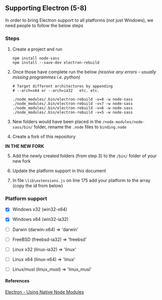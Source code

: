 ## Supporting Electron (5-8)

In order to bring Electron support to all platforms (not just Windows), we need people to follow the below steps

### Steps

1) Create a project and run 
    ```console
    npm install node-sass
    npm install --save-dev electron-rebuild
    ```

2) Once those have complete run the below *(resolve any errors - usually missing programmes i.e. python)*

    ```console
    # Target different architectures by appending 
    # --arch=x64 or --arch=ia32   etc. etc.

    ./node_modules/.bin/electron-rebuild -v=8 -w node-sass
    ./node_modules/.bin/electron-rebuild -v=7 -w node-sass
    ./node_modules/.bin/electron-rebuild -v=6 -w node-sass
    ./node_modules/.bin/electron-rebuild -v=5 -w node-sass
    ```

3) New folders would have been placed in the `/node-modules/node-sass/bin/` folder, rename the `.node` files to `binding.node`

4) Create a fork of this repository

**IN THE NEW FORK**

5) Add the newly created folders (from step 3) to the `/bin/` folder of your new fork

5) Update the platform support in this document

6) In file `\lib\extensions.js` on line 175 add your platform to the array (copy the id from below)

### Platform support
- [X] Windows x32 (win32-x64)
- [X] Windows x64 (win32-ia32)
- [ ] Darwin (darwin-x64) => 'darwin'
- [ ] FreeBSD (freebsd-ia32) => 'freebsd'
- [ ] Linux x32 (linux-ia32) => 'linux'
- [ ] Linux x64 (linux-x64) => 'linux'
- [ ] Linux/musl (linux_musl) => 'linux_musl'


#### References

[Electron - Using Native Node Modules](https://www.electronjs.org/docs/tutorial/using-native-node-modules)